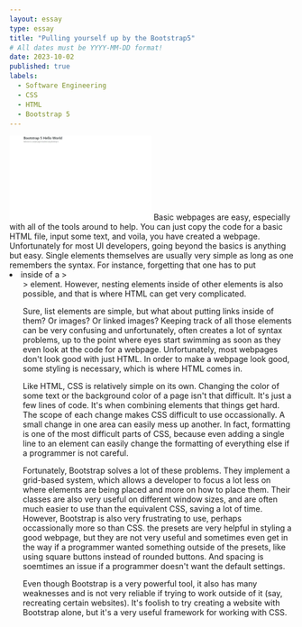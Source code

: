```yaml
---
layout: essay
type: essay
title: "Pulling yourself up by the Bootstrap5"
# All dates must be YYYY-MM-DD format!
date: 2023-10-02
published: true
labels:
  - Software Engineering
  - CSS
  - HTML
  - Bootstrap 5
---
```

<img width="50%" height="50%" class="pe-4 border border-secondary container" src="../img/BootstrapWorld.jpeg">
Basic webpages are easy, especially with all of the tools around to help. You can just copy the code for a basic HTML file, input some text, and voila, you have created a webpage. Unfortunately for most UI developers, going beyond the basics is anything but easy. Single elements themselves are usually very simple as long as one remembers the syntax. For instance, forgetting that one has to put <li> inside of a ><ul>> element. However, nesting elements inside of other elements is also possible, and that is where HTML can get very complicated.

Sure, list elements are simple, but what about putting links inside of them? Or images? Or linked images? Keeping track of all those elements can be very confusing and unfortunately, often creates a lot of syntax problems, up to the point where eyes start swimming as soon as they even look at the code for a webpage. Unfortunately, most webpages don't look good with just HTML. In order to make a webpage look good, some styling is necessary, which is where HTML comes in. 

Like HTML, CSS is relatively simple on its own. Changing the color of some text or the background color of a page isn't that difficult. It's just a few lines of code. It's when combining elements that things get hard. The scope of each change makes CSS difficult to use occassionally. A small change in one area can easily mess up another. In fact, formatting is one of the most difficult parts of CSS, because even adding a single line to an element can easily change the formatting of everything else if a programmer is not careful.

Fortunately, Bootstrap solves a lot of these problems. They implement a grid-based system, which allows a developer to focus a lot less on where elements are being placed and more on how to place them. Their classes are also very useful on different window sizes, and are often much easier to use than the equivalent CSS, saving a lot of time. However, Bootstrap is also very frustrating to use, perhaps occassionally more so than CSS. the presets are very helpful in styling a good webpage, but they are not very useful and sometimes even get in the way if a programmer wanted something outside of the presets, like using square buttons instead of rounded buttons. And spacing is soemtimes an issue if a programmer doesn't want the default settings.

Even though Bootstrap is a very powerful tool, it also has many weaknesses and is not very reliable if trying to work outside of it (say, recreating certain websites). It's foolish to try creating a website with Bootstrap alone, but it's a very useful framework for working with CSS.
